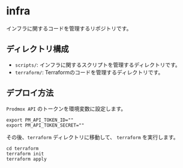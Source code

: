 # infra

インフラに関するコードを管理するリポジトリです。

## ディレクトリ構成

- `scripts/`: インフラに関するスクリプトを管理するディレクトリです。
- `terraform/`: Terraformのコードを管理するディレクトリです。

## デプロイ方法

`Prodmox API` のトークンを環境変数に設定します。

```shell
export PM_API_TOKEN_ID=""
export PM_API_TOKEN_SECRET=""
```

その後、`terraform` ディレクトリに移動して、 `terraform` を実行します。

```shell
cd terraform
terraform init
terraform apply
```
